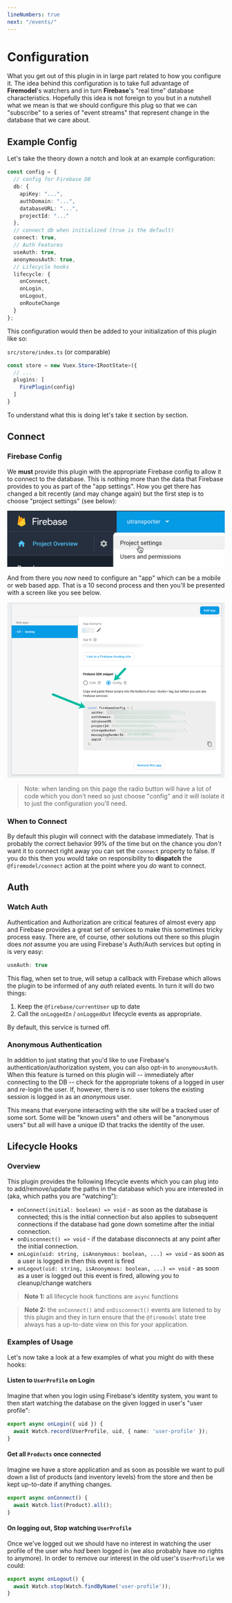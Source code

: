 ```yaml
---
lineNumbers: true
next: "/events/"
---
```


# Configuration

What you get out of this plugin in in large part related to how you configure it. The idea behind this configuration is to take full advantage of **Firemodel**'s watchers and in turn **Firebase**'s "real time" database characteristics. Hopefully this idea is not foreign to you but in a nutshell what we mean is that we should configure this plug so that we can "subscribe" to a series of "event streams" that represent change in the database that we care about.

## Example Config

Let's take the theory down a notch and look at an example configuration:

```typescript
const config = {
  // config for Firebase DB
  db: {
    apiKey: "...",
    authDomain: "...",
    databaseURL: "...",
    projectId: "..."
  },
  // connect db when initialized (true is the default)
  connect: true,
  // Auth Features
  useAuth: true,
  anonymousAuth: true,
  // Lifecycle hooks
  lifecycle: {
    onConnect,
    onLogin,
    onLogout,
    onRouteChange
  }
};
```

This configuration would then be added to your initialization of this plugin like so:

`src/store/index.ts` (or comparable)

```typescript
const store = new Vuex.Store<IRootState>({
  // ...
  plugins: [
    FirePlugin(config)
  ]
}
```

To understand what this is doing let's take it section by section.

## Connect

### Firebase Config

We **must** provide this plugin with the appropriate Firebase config to allow it to connect to the database. This is nothing more than the data that Firebase provides to you as part of the "app settings". How you get there has changed a bit recently (and may change again) but the first step is to choose "project settings" (see below): 

![project settings](./project-settings.png)

And from there you _now_ need to configure an "app" which can be a mobile or web based app. That is a 10 second process and then you'll be presented with a screen like you see below.

![app settings](./app-settings.png)

> Note: when landing on this page the radio button will have a lot of code which you don't need so just choose "config" and it will isolate it to just the configuration you'll need.

### When to Connect

By default this plugin will connect with the database immediately. That is probably the correct behavior 99% of the time but on the chance you _don't_ want it to connect right away you can set the `connect` property to false. If you do this then you would take on responsibility to **dispatch** the `@firemodel/connect` action at the point where you _do_ want to connect.

## Auth

### Watch Auth

Authentication and Authorization are critical features of almost every app and Firebase provides a great set of services to make this sometimes tricky process easy. There are, of course, other solutions out there so this plugin does _not_ assume you are using Firebase's Auth/Auth services but opting in is very easy:

```typescript
useAuth: true
```

This flag, when set to true, will setup a callback with Firebase which allows the plugin to be informed of any _auth_ related events. In turn it will do two things:

1. Keep the `@firebase/currentUser` up to date
2. Call the `onLoggedIn` / `onLoggedOut` lifecycle events as appropriate.

By default, this service is turned off.

### Anonymous Authentication

In addition to just stating that you'd like to use Firebase's authentication/authorization system, you can also opt-in to `anonymousAuth`. When this feature is turned on this plugin will -- immediately after connecting to the DB -- check for the appropriate tokens of a logged in user and _re_-login the user. If, however, there is no user tokens the existing session is logged in as an *anonymous* user.

This means that everyone interacting with the site _will_ be a tracked user of some sort. Some will be "known users" and others will be "anonymous users" but all will have a unique ID that tracks the identity of the user.

## Lifecycle Hooks

### Overview

This plugin provides the following lifecycle events which you can plug into to
add/remove/update the paths in the database which you are interested in (aka, which paths
you are "watching"):

- `onConnect(initial: boolean) => void` - as soon as the database is connected; this is
  the initial connection but also applies to subsequent connections if the database had
  gone down sometime after the initial connection.
- `onDisconnect() => void` - if the database disconnects at any point after the initial
  connection.
- `onLogin(uid: string, isAnonymous: boolean, ...) => void` - as soon as a user is logged
  in then this event is fired
- `onLogout(uid: string, isAnonymous: boolean, ...) => void` - as soon as a user is logged
  out this event is fired, allowing you to cleanup/change watchers

> **Note 1:** all lifecycle hook functions are `async` functions

> **Note 2:** the `onConnect()` and `onDisconnect()` events are listened to by this plugin
> and they in turn ensure that the `@firemodel` state tree always has a up-to-date view on
> this for your application.

### Examples of Usage

Let's now take a look at a few examples of what you might do with these hooks:

#### Listen to `UserProfile` on Login

Imagine that when you login using Firebase's identity system, you want to then start
watching the database on the given logged in user's "user profile":

```typescript
export async onLogin({ uid }) {
  await Watch.record(UserProfile, uid, { name: 'user-profile' });
}
```

#### Get all `Products` once connected

Imagine we have a store application and as soon as possible we want to pull down a list of
products (and inventory levels) from the store and then be kept up-to-date if anything
changes.

```typescript
export async onConnect() {
  await Watch.list(Product).all();
}
```

#### On logging out, Stop watching `UserProfile`

Once we've logged out we should have no interest in watching the user profile of the user
who _had_ been logged in (we also probably have no rights to anymore). In order to remove
our interest in the old user's `UserProfile` we could:

```typescript
export async onLogout() {
  await Watch.stop(Watch.findByName('user-profile'));
}
```

